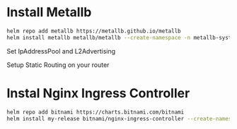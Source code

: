 
# Install Metallb

```sh
helm repo add metallb https://metallb.github.io/metallb
helm install metallb metallb/metallb --create-namespace -n metallb-system
```

Set IpAddressPool and L2Advertising

Setup Static Routing on your router

# Instal Nginx Ingress Controller
```sh
helm repo add bitnami https://charts.bitnami.com/bitnami
helm install my-release bitnami/nginx-ingress-controller --create-namespace -n nginx-system
```
